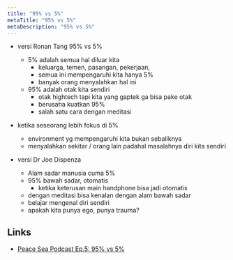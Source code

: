 ```yaml
---
title: "95% vs 5%"
metaTitle: "95% vs 5%"
metaDescription: "95% vs 5%"
---
```


- versi Ronan Tang 95% vs 5%
  - 5% adalah semua hal diluar kita
    - keluarga, temen, pasangan, pekerjaan,
    - semua ini mempengaruhi kita hanya 5%
    - banyak orang menyalahkan hal ini
  - 95% adalah otak kita sendiri
    - otak hightech tapi kita yang gaptek ga bisa pake otak
    - berusaha kuatkan 95%
    - salah satu cara dengan meditasi
- ketika seseorang lebih fokus di 5%

  - environment yg mempengaruhi kita bukan sebaliknya
  - menyalahkan sekitar / orang lain padahal masalahnya diri kita sendiri

- versi Dr Joe Dispenza

  - Alam sadar manusia cuma 5%
  - 95% bawah sadar, otomatis
    - ketika keterusan main handphone bisa jadi otomatis
  - dengan meditasi bisa kenalan dengan alam bawah sadar
  - belajar mengenal diri sendiri
  - apakah kita punya ego, punya trauma?

## Links

- [Peace Sea Podcast Ep.5: 95% vs 5%](https://open.spotify.com/episode/61UOdzKLIDiYnd2cJ8RO8t?si=4VwwXsqFQcq4ukbv8BBXzQ)
